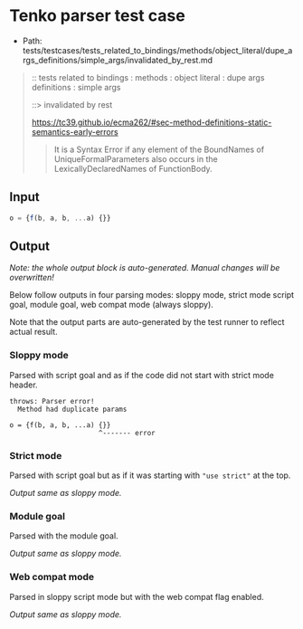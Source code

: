 # Tenko parser test case

- Path: tests/testcases/tests_related_to_bindings/methods/object_literal/dupe_args_definitions/simple_args/invalidated_by_rest.md

> :: tests related to bindings : methods : object literal : dupe args definitions : simple args
>
> ::> invalidated by rest
> 
> https://tc39.github.io/ecma262/#sec-method-definitions-static-semantics-early-errors
> 
> > It is a Syntax Error if any element of the BoundNames of UniqueFormalParameters also occurs in the LexicallyDeclaredNames of FunctionBody.

## Input

`````js
o = {f(b, a, b, ...a) {}}
`````

## Output

_Note: the whole output block is auto-generated. Manual changes will be overwritten!_

Below follow outputs in four parsing modes: sloppy mode, strict mode script goal, module goal, web compat mode (always sloppy).

Note that the output parts are auto-generated by the test runner to reflect actual result.

### Sloppy mode

Parsed with script goal and as if the code did not start with strict mode header.

`````
throws: Parser error!
  Method had duplicate params

o = {f(b, a, b, ...a) {}}
                      ^------- error
`````

### Strict mode

Parsed with script goal but as if it was starting with `"use strict"` at the top.

_Output same as sloppy mode._

### Module goal

Parsed with the module goal.

_Output same as sloppy mode._

### Web compat mode

Parsed in sloppy script mode but with the web compat flag enabled.

_Output same as sloppy mode._
